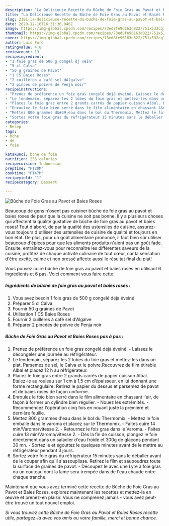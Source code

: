 ```yaml
---
description: "La Délicieuse Recette du Bûche de Foie Gras au Pavot et Baies Roses"
title: "La Délicieuse Recette du Bûche de Foie Gras au Pavot et Baies Roses"
slug: 2191-la-delicieuse-recette-du-buche-de-foie-gras-au-pavot-et-baies-roses
date: 2020-12-16T16:31:36.946Z
image: https://img-global.cpcdn.com/recipes/73ed8fe96163d822/751x532cq70/buche-de-foie-gras-au-pavot-et-baies-roses-photo-principale-de-la-recette.jpg
thumbnail: https://img-global.cpcdn.com/recipes/73ed8fe96163d822/751x532cq70/buche-de-foie-gras-au-pavot-et-baies-roses-photo-principale-de-la-recette.jpg
cover: https://img-global.cpcdn.com/recipes/73ed8fe96163d822/751x532cq70/buche-de-foie-gras-au-pavot-et-baies-roses-photo-principale-de-la-recette.jpg
author: Luis Ford
ratingvalue: 4.8
reviewcount: 13
recipeingredient:
- "1 foie gras de 500 g congel dj vein"
- "5 cl Calva"
- "50 g graines de Pavot"
- "1 CS Baies Roses"
- "2 cuillères à café sel dAlgalve"
- "2 pinces de poivre de Penja noir"
recipeinstructions:
- "Prenez de préférence un foie gras congelé déjà éveiné. Laissez le décongeler une journée au réfrigérateur."
- "Le lendemain, séparez les 2 lobes du foie gras et mettez-les dans un plat. Parsemez de sel, le Calva et le poivre.Recouvrez de film étirable Albal et placez 12 h au réfrigérateur."
- "Placez le foie gras entre 2 grands carrés de papier cuisson Albal. Etalez-le au rouleau sur 1 cm à 1,5 cm d’épaisseur, en lui donnant une forme rectangulaire. Retirez le papier du dessus et parsemez de pavot et de baies roses de façon uniforme."
- "Enroulez le foie bien serré dans le film alimentaire en chassant l&#39;air, de façon à former un cylindre bien régulier. Nouez les extrémités. Recommencez l&#39;opération cinq fois en nouant juste la première et dernière feuille."
- "Mettez 800 grammes d&#39;eau dans le bol du Thermomix. Mettez le foie emballé dans le varoma et placez sur le Thermomix. Faites cuire 14 min/Varoma/vitesse 2. Retournez le fois gras dans le Varoma. Faites cuire 13 min/Varoma/vitesse 2. Dès la fin de cuisson, plongez le foie directement dans un saladier d&#39;eau froide et 300g de glaçons pendant 30 mn. Sortez le et égouttez le quelques minutes avant de le mettre au réfrigérateur pendant 3 jours."
- "Sortez votre foie gras du réfrigérateur 15 minutes sans le déballer avant de le couper afin qu&#39;il s&#39;assouplisse. Retirez le film et saupoudrez toute la surface de graines de pavot. Découpez le avec une Lyre à foie gras ou un couteau dont la lame sera trempée dans de l&#39;eau chaude entre chaque tranche."
categories:
- Resep
tags:
- bche
- de
- foie

katakunci: bche de foie 
nutrition: 256 calories
recipecuisine: Indonesian
preptime: "PT20M"
cooktime: "PT47M"
recipeyield: "1"
recipecategory: Dessert

---
```



![Bûche de Foie Gras au Pavot et Baies Roses](https://img-global.cpcdn.com/recipes/73ed8fe96163d822/751x532cq70/buche-de-foie-gras-au-pavot-et-baies-roses-photo-principale-de-la-recette.jpg)

Beaucoup de gens n'osent pas cuisiner bûche de foie gras au pavot et baies roses de peur que la cuisine ne soit pas bonne. Il y a plusieurs choses qui affectent la qualité gustative de bûche de foie gras au pavot et baies roses! Tout d'abord, de par la qualité des ustensiles de cuisine, assurez-vous toujours d'utiliser des ustensiles de cuisine de qualité et toujours en bon état. De plus, pour un goût alimentaire prononcé, il faut bien sûr utiliser beaucoup d'épices pour que les aliments produits n'aient pas un goût fade. Ensuite, entraînez-vous pour reconnaître les différentes saveurs de la cuisine, profitez de chaque activité culinaire de tout cœur, car la sensation d'être excité, calme et non pressé affecte aussi le résultat final du plat!

<!--inarticleads1-->

Vous pouvez cuire bûche de foie gras au pavot et baies roses en utilisant 6 Ingrédients et 6 pas. Voici comment vous faire cette.

##### Ingrédients de bûche de foie gras au pavot et baies roses :

1. Vous avez besoin 1 foie gras de 500 g congelé déjà éveiné
1. Préparer 5 cl Calva
1. Fournir 50 g graines de Pavot
1. Utilisation 1 CS Baies Roses
1. Fournir 2 cuillères à café sel d&#39;Algalve
1. Préparer 2 pincées de poivre de Penja noir




<!--inarticleads2-->

##### Bûche de Foie Gras au Pavot et Baies Roses pas à pas :

1. Prenez de préférence un foie gras congelé déjà éveiné. - Laissez le décongeler une journée au réfrigérateur.
1. Le lendemain, séparez les 2 lobes du foie gras et mettez-les dans un plat. Parsemez de sel, le Calva et le poivre.Recouvrez de film étirable Albal et placez 12 h au réfrigérateur.
1. Placez le foie gras entre 2 grands carrés de papier cuisson Albal. Etalez-le au rouleau sur 1 cm à 1,5 cm d’épaisseur, en lui donnant une forme rectangulaire. Retirez le papier du dessus et parsemez de pavot et de baies roses de façon uniforme.
1. Enroulez le foie bien serré dans le film alimentaire en chassant l&#39;air, de façon à former un cylindre bien régulier. - Nouez les extrémités. - Recommencez l&#39;opération cinq fois en nouant juste la première et dernière feuille.
1. Mettez 800 grammes d&#39;eau dans le bol du Thermomix. - Mettez le foie emballé dans le varoma et placez sur le Thermomix. - Faites cuire 14 min/Varoma/vitesse 2. - Retournez le fois gras dans le Varoma. - Faites cuire 13 min/Varoma/vitesse 2. - Dès la fin de cuisson, plongez le foie directement dans un saladier d&#39;eau froide et 300g de glaçons pendant 30 mn. - Sortez le et égouttez le quelques minutes avant de le mettre au réfrigérateur pendant 3 jours.
1. Sortez votre foie gras du réfrigérateur 15 minutes sans le déballer avant de le couper afin qu&#39;il s&#39;assouplisse. Retirez le film et saupoudrez toute la surface de graines de pavot. - Découpez le avec une Lyre à foie gras ou un couteau dont la lame sera trempée dans de l&#39;eau chaude entre chaque tranche.




<!--inarticleads1-->

<p>
Maintenant que vous avez terminé cette recette de Bûche de Foie Gras au Pavot et Baies Roses, explorez maintenant les recettes et mettez-la en œuvre et prenez-en plaisir. Vous ne comprenez jamais - vous avez peut-être trouvé un tout nouvel emploi.
</p>

<p>
<i>Si vous trouvez cette Bûche de Foie Gras au Pavot et Baies Roses recette utile, partagez-la avec vos amis ou votre famille, merci et bonne chance.</i>
</p>
